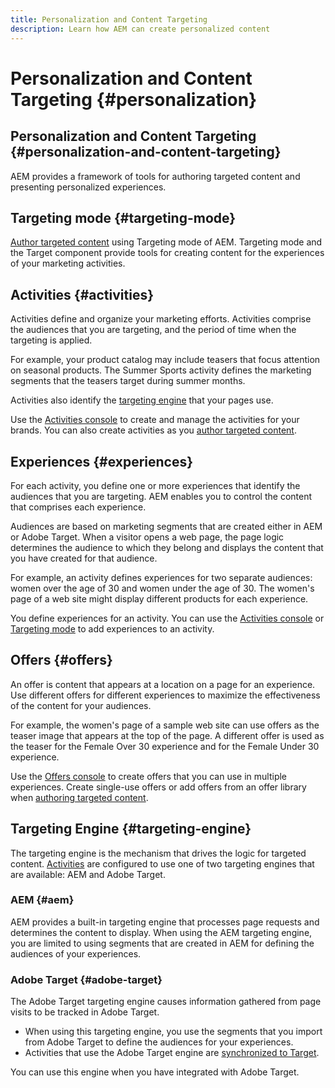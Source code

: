```yaml
---
title: Personalization and Content Targeting
description: Learn how AEM can create personalized content
---
```


# Personalization and Content Targeting {#personalization}

## Personalization and Content Targeting {#personalization-and-content-targeting}

AEM provides a framework of tools for authoring targeted content and presenting personalized experiences.

## Targeting mode {#targeting-mode}

[Author targeted content](/help/sites-cloud/authoring/personalization/targeted-content.md) using Targeting mode of AEM. Targeting mode and the Target component provide tools for creating content for the experiences of your marketing activities.

## Activities {#activities}

Activities define and organize your marketing efforts. Activities comprise the audiences that you are targeting, and the period of time when the targeting is applied.

For example, your product catalog may include teasers that focus attention on seasonal products. The Summer Sports activity defines the marketing segments that the teasers target during summer months.

Activities also identify the [targeting engine](#targeting-engine) that your pages use.

Use the [Activities console](/help/sites-cloud/authoring/personalization/activities.md) to create and manage the activities for your brands. You can also create activities as you [author targeted content](/help/sites-cloud/authoring/personalization/targeted-content.md).

## Experiences {#experiences}

For each activity, you define one or more experiences that identify the audiences that you are targeting. AEM enables you to control the content that comprises each experience.

Audiences are based on marketing segments that are created either in AEM or Adobe Target. When a visitor opens a web page, the page logic determines the audience to which they belong and displays the content that you have created for that audience.

For example, an activity defines experiences for two separate audiences: women over the age of 30 and women under the age of 30. The women's page of a web site might display different products for each experience.

You define experiences for an activity. You can use the [Activities console](/help/sites-cloud/authoring/personalization/activities.md#adding-editing-an-activity-using-the-activities-console) or [Targeting mode](/help/sites-cloud/authoring/personalization/targeted-content.md#adding-and-removing-experiences-using-targeting-mode) to add experiences to an activity.

## Offers {#offers}

An offer is content that appears at a location on a page for an experience. Use different offers for different experiences to maximize the effectiveness of the content for your audiences.

For example, the women's page of a sample web site can use offers as the teaser image that appears at the top of the page. A different offer is used as the teaser for the Female Over 30 experience and for the Female Under 30 experience.

Use the [Offers console](/help/sites-cloud/authoring/personalization/offers.md) to create offers that you can use in multiple experiences. Create single-use offers or add offers from an offer library when [authoring targeted content](/help/sites-cloud/authoring/personalization/targeted-content.md).

## Targeting Engine {#targeting-engine}

The targeting engine is the mechanism that drives the logic for targeted content. [Activities](/help/sites-cloud/authoring/personalization/activities.md) are configured to use one of two targeting engines that are available: AEM and Adobe Target.

### AEM {#aem}

AEM provides a built-in targeting engine that processes page requests and determines the content to display. When using the AEM targeting engine, you are limited to using segments that are created in AEM for defining the audiences of your experiences.

### Adobe Target {#adobe-target}

The Adobe Target targeting engine causes information gathered from page visits to be tracked in Adobe Target.

* When using this targeting engine, you use the segments that you import from Adobe Target to define the audiences for your experiences.
* Activities that use the Adobe Target engine are [synchronized to Target](/help/sites-cloud/authoring/personalization/activities.md#synchronizing-activities-with-adobe-target).

You can use this engine when you have integrated with Adobe Target. <!--You can use this engine when you have [integrated with Adobe Target](/help/sites-administering/opt-in.md).-->
